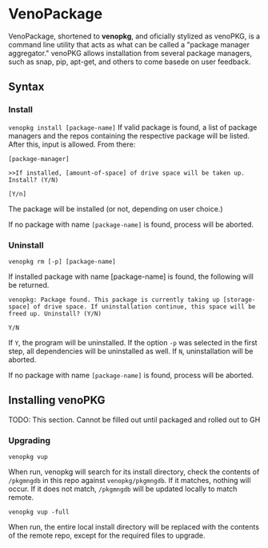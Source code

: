# VenoPackage
VenoPackage, shortened to __venopkg__, and oficially stylized as venoPKG, is a command line utility that acts as what can be called a "package manager aggregator." venoPKG allows installation from several package managers, such as snap, pip, apt-get, and others to come basede on user feedback.
## Syntax
### Install
`venopkg install [package-name]`
If valid package is found, a list of package managers and the repos containing the respective package will be listed. After this, input is allowed. From there:

`[package-manager]`

`>>If installed, [amount-of-space] of drive space will be taken up. Install? (Y/N)`

`[Y/n]`

The package will be installed (or not, depending on user choice.)

If no package with name `[package-name]` is found, process will be aborted.
### Uninstall
`venopkg rm [-p] [package-name]`

If installed package with name [package-name] is found, the following will be returned.

`venopkg: Package found. This package is currently taking up [storage-space] of drive space. If uninstallation continue, this space will be freed up. Uninstall? (Y/N)`

`Y/N`
 
If `Y`, the program will be uninstalled. If  the option `-p` was selected in the first step, all dependencies will be uninstalled as well. If `N`, uninstallation will be aborted.

If no package with name `[package-name]` is found, process will be aborted.

## Installing venoPKG

TODO: This section. Cannot be filled out until packaged and rolled out to GH

### Upgrading 
`venopkg vup`

When run, venopkg will search for its install directory, check the contents of `/pkgmngdb` in this repo against `venopkg/pkgmngdb`. If it matches, nothing will occur. If it does not match, `/pkgmngdb` will be updated locally to match remote. 

`venopkg vup -full`

When run, the entire local install directory will be replaced with the contents of the remote repo, except for the required files to upgrade.
